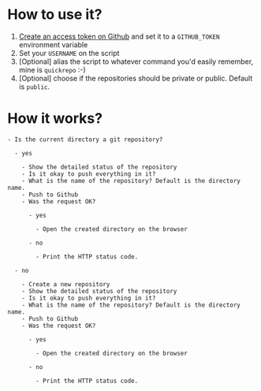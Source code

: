 # How to use it?

1.  [Create an access token on
    Github](https://help.github.com/articles/creating-a-personal-access-token-for-the-command-line/)
    and set it to a `GITHUB_TOKEN` environment variable
2.  Set your `USERNAME` on the script
3.  [Optional] alias the script to whatever command you'd easily remember, mine is `quickrepo` :-)
4.  [Optional] choose if the repositories should be private or public. Default is `public`.

# How it works?

```
- Is the current directory a git repository?

  - yes

    - Show the detailed status of the repository
    - Is it okay to push everything in it?
    - What is the name of the repository? Default is the directory name.
    - Push to Github
    - Was the request OK?

      - yes

        - Open the created directory on the browser

      - no

        - Print the HTTP status code.

  - no

    - Create a new repository
    - Show the detailed status of the repository
    - Is it okay to push everything in it?
    - What is the name of the repository? Default is the directory name.
    - Push to Github
    - Was the request OK?

      - yes

        - Open the created directory on the browser

      - no

        - Print the HTTP status code.
```
